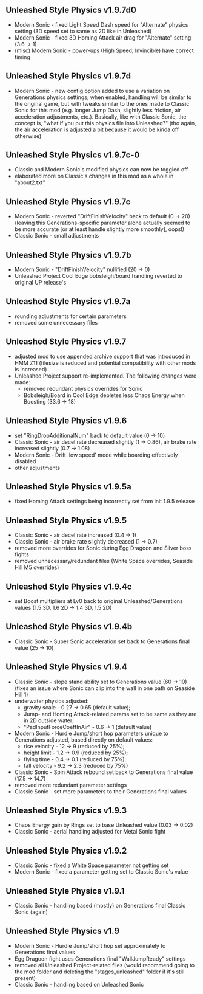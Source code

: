 ## Unleashed Style Physics v1.9.7d0
- Modern Sonic - fixed Light Speed Dash speed for "Alternate" physics setting (3D speed set to same as 2D like in Unleashed)
- Modern Sonic - fixed 3D Homing Attack air drag for "Alternate" setting (3.6 → 1)
- (misc) Modern Sonic - power-ups (High Speed, Invincible) have correct timing

## Unleashed Style Physics v1.9.7d
- Modern Sonic - new config option added to use a variation on Generations physics settings; when enabled, handling will be similar to the original game, but with tweaks similar to the ones made to Classic Sonic for this mod (e.g. longer Jump Dash, slightly less friction, air acceleration adjustments, etc.). Basically, like with Classic Sonic, the concept is, "what if you put this physics file into Unleashed?" (tho again, the air acceleration is adjusted a bit because it would be kinda off otherwise)

## Unleashed Style Physics v1.9.7c-0
- Classic and Modern Sonic's modified physics can now be toggled off
- elaborated more on Classic's changes in this mod as a whole in "about2.txt"

## Unleashed Style Physics v1.9.7c
- Modern Sonic - reverted "DriftFinishVelocity" back to default (0 → 20) (leaving this Generations-specific parameter alone actually seemed to be more accurate [or at least handle slightly more smoothly], oops!)
- Classic Sonic - small adjustments

## Unleashed Style Physics v1.9.7b
- Modern Sonic - "DriftFinishVelocity" nullified (20 → 0)
- Unleashed Project Cool Edge bobsleigh/board handling reverted to original UP release's

## Unleashed Style Physics v1.9.7a
- rounding adjustments for certain parameters
- removed some unnecessary files

## Unleashed Style Physics v1.9.7
- adjusted mod to use appended archive support that was introduced in HMM 7.11 (filesize is reduced and potential compatibility with other mods is increased)
- Unleashed Project support re-implemented. The following changes were made:
  - removed redundant physics overrides for Sonic
  - Bobsleigh/Board in Cool Edge depletes less Chaos Energy when Boosting (33.6 → 18)

## Unleashed Style Physics v1.9.6
- set "RingDropAdditionalNum" back to default value (0 → 10)
- Classic Sonic - air decel rate decreased slightly (1 → 0.86), air brake rate increased slightly (0.7 → 1.08)
- Modern Sonic - Drift 'low speed' mode while boarding effectively disabled
- other adjustments

## Unleashed Style Physics v1.9.5a
- fixed Homing Attack settings being incorrectly set from init 1.9.5 release

## Unleashed Style Physics v1.9.5
- Classic Sonic - air decel rate increased (0.4 → 1)
- Classic Sonic - air brake rate slightly decreased (1 → 0.7)
- removed more overrides for Sonic during Egg Dragoon and Silver boss fights
- removed unnecessary/redundant files (White Space overrides, Seaside Hill M5 overrides)

## Unleashed Style Physics v1.9.4c
- set Boost multipliers at Lv0 back to original Unleashed/Generations values (1.5 3D, 1.6 2D → 1.4 3D, 1.5 2D)

## Unleashed Style Physics v1.9.4b
- Classic Sonic - Super Sonic acceleration set back to Generations final value (25 → 10)

## Unleashed Style Physics v1.9.4
- Classic Sonic - slope stand ability set to Generations value (60 → 10) (fixes an issue where Sonic can clip into the wall in one path on Seaside Hill 1)
- underwater physics adjusted:
  - gravity scale - 0.27 → 0.65 (default value);
  - Jump- and Homing Attack-related params set to be same as they are in 2D outside water;
  - "PadInputForceCoeffInAir" - 0.6 → 1 (default value)
- Modern Sonic - Hurdle Jump/short hop parameters unique to Generations adjusted, based directly on default values:
  - rise velocity - 12 → 9 (reduced by 25%);
  - height limit - 1.2 → 0.9 (reduced by 25%);
  - flying time - 0.4 → 0.1 (reduced by 75%);
  - fall velocity - 9.2 → 2.3 (reduced by 75%)
- Classic Sonic - Spin Attack rebound set back to Generations final value (17.5 → 14.7)
- removed more redundant parameter settings
- Classic Sonic - set more parameters to their Generations final values

## Unleashed Style Physics v1.9.3
- Chaos Energy gain by Rings set to base Unleashed value (0.03 → 0.02)
- Classic Sonic - aerial handling adjusted for Metal Sonic fight

## Unleashed Style Physics v1.9.2
- Classic Sonic - fixed a White Space parameter not getting set
- Modern Sonic - fixed a parameter getting set to Classic Sonic's value

## Unleashed Style Physics v1.9.1
- Classic Sonic - handling based (mostly) on Generations final Classic Sonic (again)

## Unleashed Style Physics v1.9
- Modern Sonic - Hurdle Jump/short hop set approximately to Generations final values
- Egg Dragoon fight uses Generations final "WallJumpReady" settings
- removed all Unleashed Project-related files (would recommend going to the mod folder and deleting the "stages_unleashed" folder if it's still present)
- Classic Sonic - handling based on Unleashed Sonic
